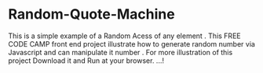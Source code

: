 # Random-Quote-Machine
This is a simple example of a Random Acess of any element . This FREE CODE CAMP front end project illustrate how to generate  random number via Javascript and can manipulate it number .
For more illustration of this project Download it and Run at your browser. ...!
